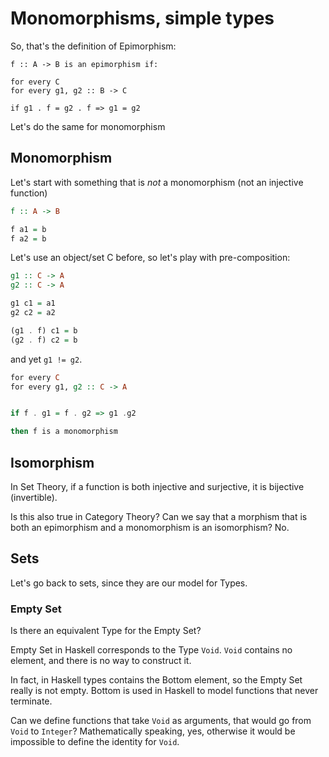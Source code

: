 Monomorphisms, simple types
===========================

So, that's the definition of Epimorphism:

```haskel
f :: A -> B is an epimorphism if:

for every C
for every g1, g2 :: B -> C

if g1 . f = g2 . f => g1 = g2
```

Let's do the same for monomorphism

## Monomorphism
Let's start with something that is *not* a monomorphism (not an injective function)

```haskell
f :: A -> B

f a1 = b
f a2 = b
```

Let's use an object/set C before, so let's play with pre-composition:

```haskell
g1 :: C -> A
g2 :: C -> A

g1 c1 = a1
g2 c2 = a2

(g1 . f) c1 = b
(g2 . f) c2 = b
```

and yet `g1 != g2`.

```haskell
for every C
for every g1, g2 :: C -> A


if f . g1 = f . g2 => g1 .g2

then f is a monomorphism
```

## Isomorphism
In Set Theory, if a function is both injective and surjective, it is bijective (invertible).

Is this also true in Category Theory? Can we say that a morphism that is both an epimorphism and a monomorphism is an isomorphism? No.



## Sets
Let's go back to sets, since they are our model for Types.

### Empty Set
Is there an equivalent Type for the Empty Set?

Empty Set in Haskell corresponds to the Type `Void`. `Void` contains no element, and there is no way to construct it.

In fact, in Haskell types contains the Bottom element, so the Empty Set really is not empty. Bottom is used in Haskell to model functions that never terminate.

Can we define functions that take `Void` as arguments, that would go from `Void` to `Integer`? Mathematically speaking, yes, otherwise it would be impossible to define the identity for `Void`.

    
